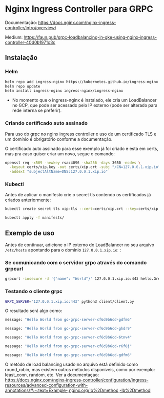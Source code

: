# Nginx Ingress Controller para GRPC

Documentação: https://docs.nginx.com/nginx-ingress-controller/intro/overview/

Medium: https://faun.pub/grpc-loadbalancing-in-gke-using-nginx-ingress-controller-40d0b1971c3c

## Instalação

### Helm

```bash
helm repo add ingress-nginx https://kubernetes.github.io/ingress-nginx
helm repo update
helm install ingress-nginx ingress-nginx/ingress-nginx
```

- No momento que o ingress-nginx é instalado, ele cria um LoadBalancer no GCP, que pode ser acessado pelo IP externo (pode ser alterado para rede interna se preferir).

### Criando certificado auto assinado

Para uso do grpc no nginx ingress controller o uso de um certificado TLS e um domínio é obrigatório conforme a documentação.

O certificado auto assinado para esse exemplo já foi criado e está em certs, mas pra caso quiser criar um novo, segue o comando:

```bash
openssl req -x509 -newkey rsa:4096 -sha256 -days 3650 -nodes \
  -keyout certs/xip.key -out certs/xip.crt -subj "/CN=127.0.0.1.xip.io" \
  -addext "subjectAltName=DNS:127.0.0.1.xip.io"
```

### Kubectl

Antes de aplicar o manifesto crie o secret tls contendo os certificados já criados anteriormente:

```bash
kubectl create secret tls xip-tls --cert=certs/xip.crt --key=certs/xip.key
```

```bash
kubectl apply -f manifests/
```

## Exemplo de uso

Antes de continuar, adicione o IP externo do LoadBalancer no seu arquivo `/etc/hosts` apontando para o domínio `127.0.0.1.xip.io`: :

### Se comunicando com o servidor grpc através do comando grpcurl

```bash
grpcurl -insecure -d '{"name": "World"}' 127.0.0.1.xip.io:443 hello.Greeter/SayHello
```

### Testando o cliente grpc

```bash
GRPC_SERVER="127.0.0.1.xip.io:443" python3 client/client.py
```

O resultado será algo como:

```bash
message: "Hello World from go-grpc-server-cf6d9b6cd-gdfm6"

message: "Hello World from go-grpc-server-cf6d9b6cd-ghdr9"

message: "Hello World from go-grpc-server-cf6d9b6cd-6tnv4"

message: "Hello World from go-grpc-server-cf6d9b6cd-r6f8j"

message: "Hello World from go-grpc-server-cf6d9b6cd-gdfm6"
```

O metódo de load balancing usado no arquivo está definido como round_robin, mas existem outros métodos disponíveis, como por exemplo: least_conn, random, etc.
Ver a documentaçao:
https://docs.nginx.com/nginx-ingress-controller/configuration/ingress-resources/advanced-configuration-with-annotations/#:~:text=Example-,nginx.org/lb%2Dmethod,-lb%2Dmethod

